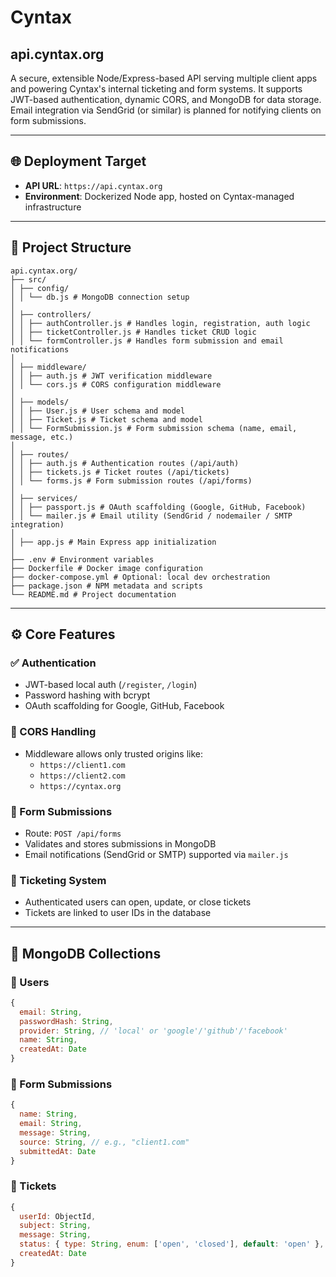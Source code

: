 # Cyntax 

## api.cyntax.org

A secure, extensible Node/Express-based API serving multiple client apps and powering Cyntax's internal ticketing and form systems. It supports JWT-based authentication, dynamic CORS, and MongoDB for data storage. Email integration via SendGrid (or similar) is planned for notifying clients on form submissions.

---

## 🌐 Deployment Target

- **API URL**: `https://api.cyntax.org`
- **Environment**: Dockerized Node app, hosted on Cyntax-managed infrastructure

---

## 📁 Project Structure


```
api.cyntax.org/
├── src/
│ ├── config/
│ │ └── db.js # MongoDB connection setup
│
│ ├── controllers/
│ │ ├── authController.js # Handles login, registration, auth logic
│ │ ├── ticketController.js # Handles ticket CRUD logic
│ │ └── formController.js # Handles form submission and email notifications
│
│ ├── middleware/
│ │ ├── auth.js # JWT verification middleware
│ │ └── cors.js # CORS configuration middleware
│
│ ├── models/
│ │ ├── User.js # User schema and model
│ │ ├── Ticket.js # Ticket schema and model
│ │ └── FormSubmission.js # Form submission schema (name, email, message, etc.)
│
│ ├── routes/
│ │ ├── auth.js # Authentication routes (/api/auth)
│ │ ├── tickets.js # Ticket routes (/api/tickets)
│ │ └── forms.js # Form submission routes (/api/forms)
│
│ ├── services/
│ │ ├── passport.js # OAuth scaffolding (Google, GitHub, Facebook)
│ │ └── mailer.js # Email utility (SendGrid / nodemailer / SMTP integration)
│
│ ├── app.js # Main Express app initialization
│
├── .env # Environment variables
├── Dockerfile # Docker image configuration
├── docker-compose.yml # Optional: local dev orchestration
├── package.json # NPM metadata and scripts
└── README.md # Project documentation

```

---

## ⚙️ Core Features

### ✅ Authentication
- JWT-based local auth (`/register`, `/login`)
- Password hashing with bcrypt
- OAuth scaffolding for Google, GitHub, Facebook

### 🔐 CORS Handling
- Middleware allows only trusted origins like:
  - `https://client1.com`
  - `https://client2.com`
  - `https://cyntax.org`

### 🧾 Form Submissions
- Route: `POST /api/forms`
- Validates and stores submissions in MongoDB
- Email notifications (SendGrid or SMTP) supported via `mailer.js`

### 🎫 Ticketing System
- Authenticated users can open, update, or close tickets
- Tickets are linked to user IDs in the database

---

## 🧪 MongoDB Collections

### 🧑 Users
```js
{
  email: String,
  passwordHash: String,
  provider: String, // 'local' or 'google'/'github'/'facebook'
  name: String,
  createdAt: Date
}
```

### 📨 Form Submissions
```js
{
  name: String,
  email: String,
  message: String,
  source: String, // e.g., "client1.com"
  submittedAt: Date
}
```

### 🎫 Tickets
```js
{
  userId: ObjectId,
  subject: String,
  message: String,
  status: { type: String, enum: ['open', 'closed'], default: 'open' },
  createdAt: Date
}
```



